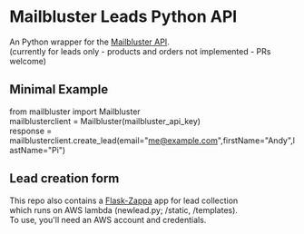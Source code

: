 # Mailbluster Leads Python API  

An Python wrapper for the [Mailbluster API](https://app.mailbluster.com/api-doc/products).  
(currently for leads only - products and orders not implemented - PRs welcome)  

## Minimal Example  

from mailbluster import Mailbluster  
mailblusterclient = Mailbluster(mailbluster_api_key)  
response = mailblusterclient.create_lead(email="me@example.com",firstName="Andy",lastName="Pi")  

## Lead creation form  
This repo also contains a [Flask-Zappa](https://github.com/zappa/Zappa) app for lead collection  
which runs on AWS lambda (newlead.py; /static, /templates).  
To use, you'll need an AWS account and credentials.  